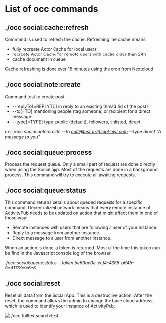 <!--
  - SPDX-FileCopyrightText: 2020 Nextcloud GmbH and Nextcloud contributors
  - SPDX-License-Identifier: AGPL-3.0-or-later
-->
# List of occ commands

## ./occ social:cache:refresh

Command is used to refresh the cache.
Refreshing the cache means:

- fully recreate Actor Cache for local users
- recreate Actor Cache for remote users with cache older than 24h
- cache document in queue

Cache refreshing is done ever 15 minutes using the cron from Nextcloud


## ./occ social:note:create

Command test to create post.

-  --replyTo[=REPLYTO]  in reply to an existing thread (id of the post)
-  --to[=TO]            mentioning people (tag someone, or recipient for a direct message
-  --type[=TYPE]        type: public (default), followers, unlisted, direct

_ex: ./occ social:note:create --to cult@test.artificial-owl.com --type direct "A message to you"_


## ./occ social:queue:process

Process the request queue.
Only a small part of request are done directly when using the Social app. Most of the requests are done in a background process. This command will try to execute all awaiting requests.


## ./occ social:queue:status

This command returns details about queued requests for a specific command. Decentralized network means that every remote instance of ActivityPub needs to be updated on action that might affect them in one of those way:

- Remote instances with users that are following a user of your instance.
- Reply to a message from another instance.
- Direct message to a user from another instance.

When an action is done, a token is returned. Most of the time this token can be find in the Javascript console log of the browser:

_./occ social:queue:status --token be63ae0e-ecf4-4386-b645-8a41769de6c6_


## ./occ social:reset     

Reset all data from the Social App. This is a destructive action.
After the reset, the command allows the admin to change the base cloud address, which is used to identify your instance of ActivityPub.

![./occ fulltextsearch:test](https://raw.githubusercontent.com/nextcloud/social/master/docs/occ_social-reset.png)
